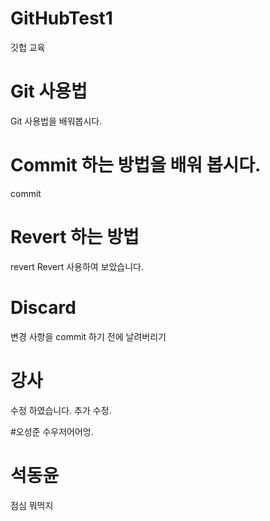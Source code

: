 # GitHubTest1
깃헙 교육

# Git 사용법
Git 사용법을 배워봅시다.

# Commit 하는 방법을 배워 봅시다.
commit 

# Revert 하는 방법
revert
Revert 사용하여 보았습니다.

# Discard
변경 사항을 commit 하기 전에 날려버리기

# 강사 
수정 하였습니다.
추가 수정.

#오성준
수우저어어엉.

# 석동윤
점심 뭐먹지
